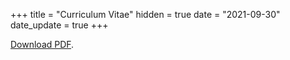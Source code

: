 +++
title = "Curriculum Vitae"
hidden = true
date = "2021-09-30"
date_update = true
+++

[Download PDF](https://skyzh.github.io/files/cv.pdf).
